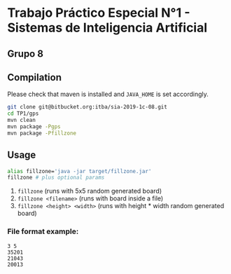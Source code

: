# Trabajo Práctico Especial N°1 - Sistemas de Inteligencia Artificial
## Grupo 8

## Compilation
Please check that maven is installed and `JAVA_HOME` is set accordingly.

```bash
git clone git@bitbucket.org:itba/sia-2019-1c-08.git
cd TP1/gps
mvn clean
mvn package -Pgps
mvn package -Pfillzone
```

## Usage

```bash
alias fillzone='java -jar target/fillzone.jar'
fillzone # plus optional params
```

1. `fillzone` (runs with 5x5 random generated board)
2. `fillzone <filename>` (runs with board inside a file)
3. `fillzone <height> <width>` (runs with height * width random generated board)

### File format example:
```
3 5
35201
21043
20013
```
